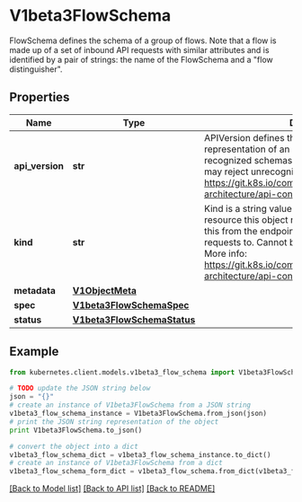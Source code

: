 # V1beta3FlowSchema

FlowSchema defines the schema of a group of flows. Note that a flow is made up of a set of inbound API requests with similar attributes and is identified by a pair of strings: the name of the FlowSchema and a \"flow distinguisher\".

## Properties

Name | Type | Description | Notes
------------ | ------------- | ------------- | -------------
**api_version** | **str** | APIVersion defines the versioned schema of this representation of an object. Servers should convert recognized schemas to the latest internal value, and may reject unrecognized values. More info: https://git.k8s.io/community/contributors/devel/sig-architecture/api-conventions.md#resources | [optional] 
**kind** | **str** | Kind is a string value representing the REST resource this object represents. Servers may infer this from the endpoint the kubernetes.client submits requests to. Cannot be updated. In CamelCase. More info: https://git.k8s.io/community/contributors/devel/sig-architecture/api-conventions.md#types-kinds | [optional] 
**metadata** | [**V1ObjectMeta**](V1ObjectMeta.md) |  | [optional] 
**spec** | [**V1beta3FlowSchemaSpec**](V1beta3FlowSchemaSpec.md) |  | [optional] 
**status** | [**V1beta3FlowSchemaStatus**](V1beta3FlowSchemaStatus.md) |  | [optional] 

## Example

```python
from kubernetes.client.models.v1beta3_flow_schema import V1beta3FlowSchema

# TODO update the JSON string below
json = "{}"
# create an instance of V1beta3FlowSchema from a JSON string
v1beta3_flow_schema_instance = V1beta3FlowSchema.from_json(json)
# print the JSON string representation of the object
print V1beta3FlowSchema.to_json()

# convert the object into a dict
v1beta3_flow_schema_dict = v1beta3_flow_schema_instance.to_dict()
# create an instance of V1beta3FlowSchema from a dict
v1beta3_flow_schema_form_dict = v1beta3_flow_schema.from_dict(v1beta3_flow_schema_dict)
```
[[Back to Model list]](../README.md#documentation-for-models) [[Back to API list]](../README.md#documentation-for-api-endpoints) [[Back to README]](../README.md)



